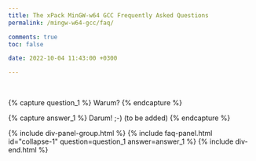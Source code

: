 ```yaml
---
title: The xPack MinGW-w64 GCC Frequently Asked Questions
permalink: /mingw-w64-gcc/faq/

comments: true
toc: false

date: 2022-10-04 11:43:00 +0300

---
```


<br/>

{% capture question_1 %}
Warum?
{% endcapture %}

{% capture answer_1 %}
Darum! ;-) (to be added)
{% endcapture %}

{% include div-panel-group.html %}
{% include faq-panel.html id="collapse-1" question=question_1 answer=answer_1 %}
{% include div-end.html %}

